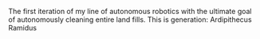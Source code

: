 The first iteration of my line of autonomous robotics with the ultimate goal of autonomously cleaning entire land fills. This is generation: Ardipithecus Ramidus
